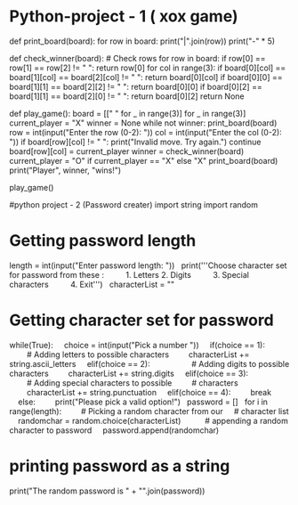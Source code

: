 # Python-project - 1 ( xox game)
def print_board(board):
    for row in board:
        print("|".join(row))
        print("-" * 5)

def check_winner(board):
    # Check rows
    for row in board:
        if row[0] == row[1] == row[2] != " ":
            return row[0]
    for col in range(3):
        if board[0][col] == board[1][col] == board[2][col] != " ":
            return board[0][col]
    if board[0][0] == board[1][1] == board[2][2] != " ":
        return board[0][0]
    if board[0][2] == board[1][1] == board[2][0] != " ":
        return board[0][2]
    return None

def play_game():
    board = [[" " for _ in range(3)] for _ in range(3)]
    current_player = "X"
    winner = None
    while not winner:
        print_board(board)
        row = int(input("Enter the row (0-2): "))
        col = int(input("Enter the col (0-2): "))
        if board[row][col] != " ":
            print("Invalid move. Try again.")
            continue
        board[row][col] = current_player
        winner = check_winner(board)
        current_player = "O" if current_player == "X" else "X"
    print_board(board)
    print("Player", winner, "wins!")

play_game()



#python project - 2 (Password creater)
import string
import random
 
# Getting password length
length = int(input("Enter password length: "))
 
print('''Choose character set for password from these :
         1. Letters
         2. Digits 
         3. Special characters
         4. Exit''')
 
characterList = ""
 
# Getting character set for password
while(True):
    choice = int(input("Pick a number "))
    if(choice == 1):
         
        # Adding letters to possible characters
        characterList += string.ascii_letters
    elif(choice == 2):
         
        # Adding digits to possible characters
        characterList += string.digits
    elif(choice == 3):
         
        # Adding special characters to possible
        # characters
        characterList += string.punctuation
    elif(choice == 4):
        break
    else:
        print("Please pick a valid option!")
 
password = []
 
for i in range(length):
   
    # Picking a random character from our
    # character list
    randomchar = random.choice(characterList)
     
    # appending a random character to password
    password.append(randomchar)
 
# printing password as a string
print("The random password is " + "".join(password))
